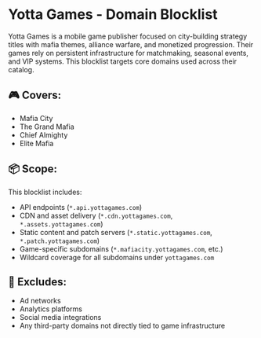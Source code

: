 # Yotta Games - Domain Blocklist

Yotta Games is a mobile game publisher focused on city-building strategy titles with mafia themes, alliance warfare, and monetized progression. Their games rely on persistent infrastructure for matchmaking, seasonal events, and VIP systems. This blocklist targets core domains used across their catalog.

## 🎮 Covers:
- Mafia City
- The Grand Mafia
- Chief Almighty
- Elite Mafia

## 📦 Scope:
This blocklist includes:
- API endpoints (`*.api.yottagames.com`)
- CDN and asset delivery (`*.cdn.yottagames.com`, `*.assets.yottagames.com`)
- Static content and patch servers (`*.static.yottagames.com`, `*.patch.yottagames.com`)
- Game-specific subdomains (`*.mafiacity.yottagames.com`, etc.)
- Wildcard coverage for all subdomains under `yottagames.com`

## 🚫 Excludes:
- Ad networks
- Analytics platforms
- Social media integrations
- Any third-party domains not directly tied to game infrastructure
